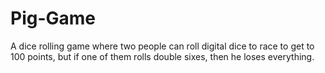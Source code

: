 # Pig-Game
A dice rolling game where two people can roll digital dice to race to get to 100 points, but if one of them rolls double sixes, then he loses everything.
